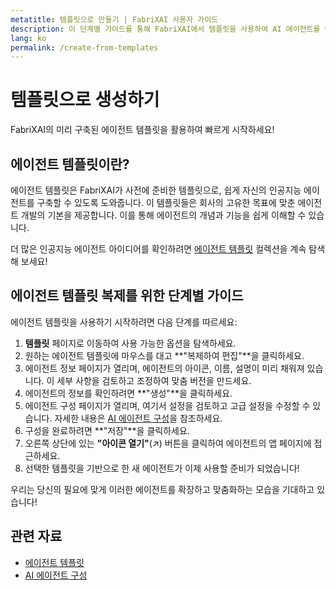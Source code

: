 ```yaml
---
metatitle: 템플릿으로 만들기 | FabriXAI 사용자 가이드
description: 이 단계별 가이드를 통해 FabriXAI에서 템플릿을 사용하여 AI 에이전트를 만드는 방법을 배웁니다.
lang: ko
permalink: /create-from-templates
---
```


# 템플릿으로 생성하기

FabriXAI의 미리 구축된 에이전트 템플릿을 활용하여 빠르게 시작하세요!

## 에이전트 템플릿이란?

에이전트 템플릿은 FabriXAI가 사전에 준비한 템플릿으로, 쉽게 자신의 인공지능 에이전트를 구축할 수 있도록 도와줍니다. 이 템플릿들은 회사의 고유한 목표에 맞춘 에이전트 개발의 기본을 제공합니다. 이를 통해 에이전트의 개념과 기능을 쉽게 이해할 수 있습니다.

더 많은 인공지능 에이전트 아이디어를 확인하려면 [에이전트 템플릿](/en-us/agent-templates/) 컬렉션을 계속 탐색해 보세요!

## 에이전트 템플릿 복제를 위한 단계별 가이드

에이전트 템플릿을 사용하기 시작하려면 다음 단계를 따르세요:

1. **템플릿** 페이지로 이동하여 사용 가능한 옵션을 탐색하세요.
2. 원하는 에이전트 템플릿에 마우스를 대고 **"복제하여 편집"**을 클릭하세요.
3. 에이전트 정보 페이지가 열리며, 에이전트의 아이콘, 이름, 설명이 미리 채워져 있습니다. 이 세부 사항을 검토하고 조정하여 맞춤 버전을 만드세요.
4. 에이전트의 정보를 확인하려면 **"생성"**을 클릭하세요.
5. 에이전트 구성 페이지가 열리며, 여기서 설정을 검토하고 고급 설정을 수정할 수 있습니다. 자세한 내용은 [AI 에이전트 구성](/en-us/configure-ai-agent/)을 참조하세요.
6. 구성을 완료하려면 **"저장"**을 클릭하세요.
7. 오른쪽 상단에 있는 **"아이콘 열기"**(↗) 버튼을 클릭하여 에이전트의 앱 페이지에 접근하세요.
8. 선택한 템플릿을 기반으로 한 새 에이전트가 이제 사용할 준비가 되었습니다!

우리는 당신의 필요에 맞게 이러한 에이전트를 확장하고 맞춤화하는 모습을 기대하고 있습니다!

## 관련 자료
- [에이전트 템플릿](/en-us/agent-templates/)
- [AI 에이전트 구성](/en-us/configure-ai-agent/)